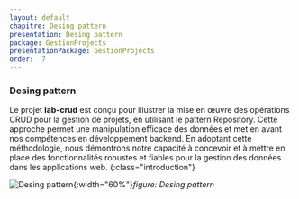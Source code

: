 ```yaml
---
layout: default
chapitre: Desing pattern
presentation: Desing pattern
package: GestionProjects
presentationPackage: GestionProjects
order:  7
---
```


### Desing pattern

Le projet **lab-crud** est conçu pour illustrer la mise en œuvre des opérations CRUD pour la gestion de projets, en utilisant le pattern Repository. Cette approche permet une manipulation efficace des données et met en avant nos compétences en développement backend.
En adoptant cette méthodologie, nous démontrons notre capacité à concevoir et à mettre en place des fonctionnalités robustes et fiables pour la gestion des données dans les applications web.
{:class="introduction"}



![Desing pattern](/lab_crud/Analyse-Techniques/Desing-pattern/images/Desing-pattern.jpg){:width="60%"}*figure: Desing pattern*


<!-- new slide -->